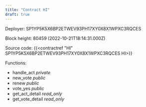 ```yaml
---
title: "Contract HI"
draft: true
---
```

Deployer: SP1YP5K5X6BP2ETWEV93PH17XY0X8X1WPXC3RQCES


 



Block height: 80459 (2022-10-21T18:14:31.000Z)

Source code: {{<contractref "HI" SP1YP5K5X6BP2ETWEV93PH17XY0X8X1WPXC3RQCES HI>}}

Functions:

* handle_act _private_
* new_vote _public_
* renew _public_
* vote_yes _public_
* get_act_detail _read_only_
* get_vote_detail _read_only_
